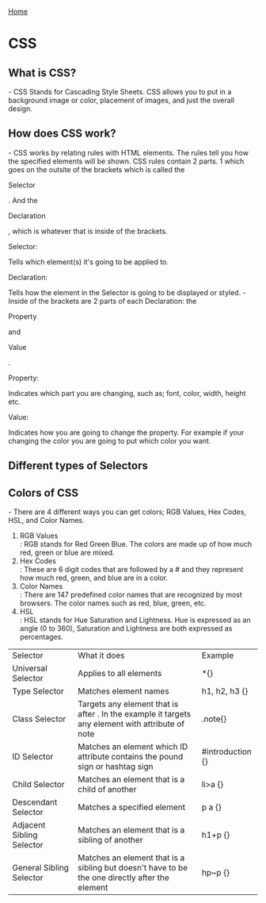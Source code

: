 [Home](README.md)
<!DOCTYPE html>
<head>
    <meta charset="UTF-8">
    <meta name="viewport" content="width=device-width, initial-scale=1.0">
    <link rel="stylesheet" href="style.css">
</head>
<body>
<h1>CSS</h1>
<h2>What is CSS?</h2>
- CSS Stands for Cascading Style Sheets. CSS allows you to put in a background image or color, placement of images, and just the overall design.
<h2>How does CSS work?</h2>
- CSS works by relating rules with HTML elements. The rules tell you how the specified elements will be shown. CSS rules contain 2 parts. 1 which goes on the outsite of the brackets which is called the <p style color="blueText">Selector</p>. And the <p style color="pinkText">Declaration</p>, which is whatever that is inside of the brackets. 
<p style color="blueText">Selector:</p> Tells which element(s) it's going to be applied to.
<p style color="pinkText">Declaration:</p> Tells how the element in the Selector is going to be displayed or styled. 
- Inside of the brackets are 2 parts of each Declaration: the <p style color="lightPurple">Property</p> and <p style color="greenText">Value</p>.
<p style color="lightPurple">Property:</p> Indicates which part you are changing, such as; font, color, width, height etc. 
<p style color="greenText">Value:</p> Indicates how you are going to change the property. For example if your changing the color you are going to put which color you want. 
<h2>Different types of Selectors</h2>
<table style="width:100%">
<tr>
    <td>Selector</td>
    <td>What it does</td>
    <td>Example</td>
</tr>
<tr>
    <td>Universal Selector</td>
    <td>Applies to all elements</td>
    <td>*{}</td>
</tr>
<tr>
    <td>Type Selector</td>
    <td>Matches element names</td>
    <td>h1, h2, h3 {}</td>
</tr>
<tr>
    <td>Class Selector</td>
    <td>Targets any element that is after . In the example it targets any element with attribute of note</td>
    <td>.note{}</td>
</tr>
<tr>
    <td>ID Selector</td>
    <td>Matches an element which ID attribute contains the pound sign or hashtag sign</td>
    <td>#introduction {}</td>
</tr>
<tr>
    <td>Child Selector</td>
    <td>Matches an element that is a child of another</td>
    <td>li&gt;a {}</td>
</tr>
<tr>
    <td>Descendant Selector</td>
    <td>Matches a specified element</td>
    <td>p a {}</td>
</tr>
<tr>
    <td>Adjacent Sibling Selector</td>
    <td>Matches an element that is a sibling of another</td>
    <td>h1+p {}</td>
</tr>
<tr>
    <td>General Sibling Selector</td>
    <td>Matches an element that is a sibling but doesn't have to be the one directly after the element</td>
    <td>hp~p {}</td>
</tr>
<h2>Colors of CSS</h2>
- There are 4 different ways you can get colors; RGB Values, Hex Codes, HSL, and Color Names.
<ol type="1">
    <li>RGB Values</li>: RGB stands for Red Green Blue. The colors are made up of how much red, green or blue are mixed.
    <li>Hex Codes</li>: These are 6 digit codes that are followed by a # and they represent how much red, green, and blue are in a color.
    <li>Color Names</li>: There are 147 predefined color names that are recognized by most browsers. The color names such as red, blue, green, etc.
    <li>HSL</li>: HSL stands for Hue Saturation and Lightness. Hue is expressed as an angle (0 to 360), Saturation and Lightness are both expressed as percentages.
</ol>









</body>
</html>